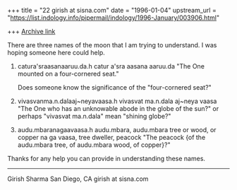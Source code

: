 +++
title = "22 girish at sisna.com"
date = "1996-01-04"
upstream_url = "https://list.indology.info/pipermail/indology/1996-January/003906.html"

+++
[Archive link](https://list.indology.info/pipermail/indology/1996-January/003906.html)

There are three names of the moon that I am trying to understand.
I was hoping someone here could help.

1.  catura'sraasanaaruu.da.h
    catur a'sra aasana aaruu.da
    "The One mounted on a four-cornered seat."

    Does someone know the significance of the "four-cornered seat?"

2.  vivasvanma.n.dalaaj~neyavaasa.h
    vivasvat ma.n.dala aj~neya vaasa
    "The One who has an unknowable abode in the globe of the sun?"
     or perhaps "vivasvat ma.n.dala" mean "shining globe?"

3.  audu.mbaranagaavaasa.h
    audu.mbara, audu.mbara tree or wood, or copper
    na ga vaasa, tree dweller, peacock
    "The peacock {of the audu.mbara tree, of audu.mbara wood, of copper}?"

Thanks for any help you can provide in understanding these names.

-----------------------------------------------------------

Girish Sharma
San Diego, CA
girish at sisna.com






